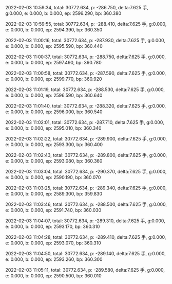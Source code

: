 2022-02-03 10:59:34, total: 30772.634, p: -286.750, delta:7.625 手, g:0.000, e: 0.000, b: 0.000, ep: 2596.290, bp: 360.380

2022-02-03 10:59:55, total: 30772.634, p: -288.410, delta:7.625 手, g:0.000, e: 0.000, b: 0.000, ep: 2594.390, bp: 360.350

2022-02-03 11:00:16, total: 30772.634, p: -287.930, delta:7.625 手, g:0.000, e: 0.000, b: 0.000, ep: 2595.590, bp: 360.440

2022-02-03 11:00:37, total: 30772.634, p: -288.750, delta:7.625 手, g:0.000, e: 0.000, b: 0.000, ep: 2597.490, bp: 360.780

2022-02-03 11:00:58, total: 30772.634, p: -287.590, delta:7.625 手, g:0.000, e: 0.000, b: 0.000, ep: 2599.770, bp: 360.920

2022-02-03 11:01:19, total: 30772.634, p: -288.530, delta:7.625 手, g:0.000, e: 0.000, b: 0.000, ep: 2596.590, bp: 360.640

2022-02-03 11:01:40, total: 30772.634, p: -288.320, delta:7.625 手, g:0.000, e: 0.000, b: 0.000, ep: 2596.000, bp: 360.540

2022-02-03 11:02:01, total: 30772.634, p: -287.710, delta:7.625 手, g:0.000, e: 0.000, b: 0.000, ep: 2595.010, bp: 360.340

2022-02-03 11:02:22, total: 30772.634, p: -289.900, delta:7.625 手, g:0.000, e: 0.000, b: 0.000, ep: 2593.300, bp: 360.400

2022-02-03 11:02:43, total: 30772.634, p: -289.800, delta:7.625 手, g:0.000, e: 0.000, b: 0.000, ep: 2593.080, bp: 360.360

2022-02-03 11:03:04, total: 30772.634, p: -290.370, delta:7.625 手, g:0.000, e: 0.000, b: 0.000, ep: 2590.190, bp: 360.070

2022-02-03 11:03:25, total: 30772.634, p: -289.340, delta:7.625 手, g:0.000, e: 0.000, b: 0.000, ep: 2589.300, bp: 359.830

2022-02-03 11:03:46, total: 30772.634, p: -288.500, delta:7.625 手, g:0.000, e: 0.000, b: 0.000, ep: 2591.740, bp: 360.030

2022-02-03 11:04:07, total: 30772.634, p: -289.310, delta:7.625 手, g:0.000, e: 0.000, b: 0.000, ep: 2593.170, bp: 360.310

2022-02-03 11:04:28, total: 30772.634, p: -289.410, delta:7.625 手, g:0.000, e: 0.000, b: 0.000, ep: 2593.070, bp: 360.310

2022-02-03 11:04:50, total: 30772.634, p: -289.140, delta:7.625 手, g:0.000, e: 0.000, b: 0.000, ep: 2593.260, bp: 360.300

2022-02-03 11:05:11, total: 30772.634, p: -289.580, delta:7.625 手, g:0.000, e: 0.000, b: 0.000, ep: 2590.500, bp: 360.010